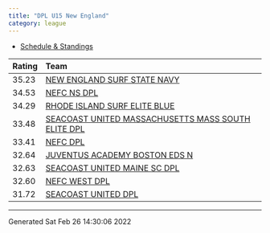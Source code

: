 ```yaml
---
title: "DPL U15 New England"
category: league
---
```



* [Schedule & Standings](https://system.gotsport.com/org_event/events/5046/schedules?team=309326)

| Rating | Team                                                                                                          |
|:-------|:--------------------------------------------------------------------------------------------------------------|
| 35.23  | [NEW ENGLAND SURF STATE NAVY](https://youthsoccerrankings.us/team.html?teamId=3801240)                        |
| 34.53  | [NEFC NS DPL](https://youthsoccerrankings.us/team.html?teamId=3805389)                                        |
| 34.29  | [RHODE ISLAND SURF ELITE BLUE](https://youthsoccerrankings.us/team.html?teamId=3803463)                       |
| 33.48  | [SEACOAST UNITED MASSACHUSETTS MASS SOUTH ELITE DPL](https://youthsoccerrankings.us/team.html?teamId=3816774) |
| 33.41  | [NEFC DPL](https://youthsoccerrankings.us/team.html?teamId=3817923)                                           |
| 32.64  | [JUVENTUS ACADEMY BOSTON EDS N](https://youthsoccerrankings.us/team.html?teamId=3798603)                      |
| 32.63  | [SEACOAST UNITED MAINE SC DPL](https://youthsoccerrankings.us/team.html?teamId=3816881)                       |
| 32.60  | [NEFC WEST DPL](https://youthsoccerrankings.us/team.html?teamId=3799571)                                      |
| 31.72  | [SEACOAST UNITED DPL](https://youthsoccerrankings.us/team.html?teamId=3798436)                                |

***
Generated Sat Feb 26 14:30:06 2022
